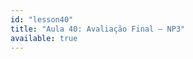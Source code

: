 ```yaml
---
id: "lesson40"
title: "Aula 40: Avaliação Final – NP3"
available: true
---
```


<script setup lang="ts">
import LessonRenderer from '@/components/lesson/LessonRenderer.vue';
import lessonData from './lesson40.json';
</script>

<LessonRenderer :data="lessonData" />
